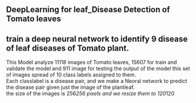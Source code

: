 ## DeepLearning for leaf_Disease Detection of Tomato leaves  
## train a deep neural network to identify 9 disease of leaf diseases of Tomato plant.
This Model analyze 11118 images of Tomato leaves,
15607 for train and validate the model and 911 image for testing the output of the model
this set of images spread of 10 class labels assigned to them.  
Each classlabel is a disease pair, and we make a Neoral network to predict the disease pair given just the image of the plantleaf.  
the size of the images is 256*256 pixels and we resize them to 120*120 

